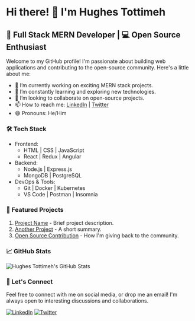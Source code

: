 # Hi there! 👋 I'm Hughes Tottimeh

## 🚀 Full Stack MERN Developer | 💻 Open Source Enthusiast

Welcome to my GitHub profile! I'm passionate about building web applications and contributing to the open-source community. Here's a little about me:

- 🔭 I’m currently working on exciting MERN stack projects.
- 🌱 I’m constantly learning and exploring new technologies.
- 👯 I’m looking to collaborate on open-source projects.
- 📫 How to reach me: [LinkedIn](https://www.linkedin.com/in/hughestottimeh/) | [Twitter](https://twitter.com/ghes.hu)
- 😄 Pronouns: He/Him

### 🛠️ Tech Stack

- Frontend:
  - HTML | CSS | JavaScript
  - React | Redux | Angular
- Backend:
  - Node.js | Express.js
  - MongoDB | PostgreSQL
- DevOps & Tools:
  - Git | Docker | Kubernetes
  - VS Code | Postman | Insomnia

### 🌟 Featured Projects

1. [Project Name](https://github.com/ghesshu/project-link) - Brief project description.
2. [Another Project](https://github.com/ghesshu/another-project) - A short summary.
3. [Open Source Contribution](https://github.com/ghesshu/open-source) - How I'm giving back to the community.

### 📈 GitHub Stats

![Hughes Tottimeh's GitHub Stats](https://github-readme-stats.vercel.app/api?username=ghesshu&show_icons=true&count_private=true)

### 🤝 Let's Connect

Feel free to connect with me on social media, or drop me an email! I'm always open to interesting discussions and collaborations.

[![LinkedIn](https://img.shields.io/badge/LinkedIn-Connect-blue)](https://www.linkedin.com/in/hughestottimeh/)
[![Twitter](https://img.shields.io/badge/Twitter-Follow-1da1f2)](https://twitter.com/ghes.hu)
